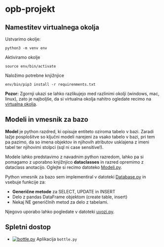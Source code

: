 # opb-projekt

## Namestitev virtualnega okolja

Ustvarimo okolje: 

`python3 -m venv env`

Aktiviramo okolje

 `source env/bin/activate`

Naložimo potrebne knjižnjice

 `env/bin/pip3 install -r requirenments.txt`

 **Pozor:** Zgornji ukazi se lahko razlikujejo med razlinimi okolji (windows, mac, linux), zato je najboljše, da si virtualna okolja nahitro ogledate recimo na [virtualna okolja](https://www.freecodecamp.org/news/how-to-setup-virtual-environments-in-python/).

 ## Modeli in vmesnik za bazo

 **Model** je python razdred, ki opisuje entiteto oziroma tabelo v bazi. Zaradi lažje posplošitve so ključni modeli narejeni za vsako tabelo v bazi, pri tem pa pazimo, da so imena objektov in njihovih atributov usklajena z imeni tabel ter njihovimi stolpci (sql ni case sensitive!).

 Modele lahko predstavimo z navadnim python razredom, lahko pa si pomagamo z uporabno knjižnjico **dataclasses** in razred opremimo z dataclass anotacijo. Oglejte si recimo datoteko [Modeli.py](Data/Modeli.py).

 Python vmesnik za bazo sem implementiral v datoteki [Database.py](Data/Database.py) in vsebuje funkcije za:
 * **Generične metode** za  SELECT, UPDATE in INSERT
 * Delo z pandas DataFrame objektom (create table, insert)
 * Nekaj NE generičlnih metod za delo z tabelami.

Njegovo uporabo lahko pogledate v datoteki [uvozi.py](Data/uvozi.py).

## Spletni dostop
* [![bottle.py](https://mybinder.org/badge_logo.svg)](https://mybinder.org/v2/gh/gasperxy/opb-projekt/main?urlpath=proxy/8080/) Aplikacija `bottle.py`